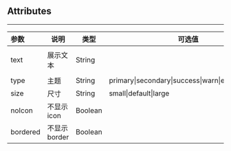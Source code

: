 ## Attributes

---

| 参数     | 说明         | 类型    | 可选值                                                | 默认值                      |
| :------- | ------------ | ------- | ----------------------------------------------------- | --------------------------- |
| text     | 展示文本     | String  |                                                       | ''empty description text!'' |
| type     | 主题         | String  | primary\|secondary\|success\|warn\|error\|info\|light |                             |
| size     | 尺寸         | String  | small\|default\|large                                 | 'default'                   |
| noIcon   | 不显示icon   | Boolean |                                                       | false                       |
| bordered | 不显示border | Boolean |                                                       | false                       |

